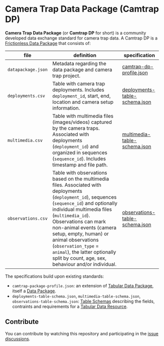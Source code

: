 # Camera Trap Data Package (Camtrap DP)

**Camera Trap Data Package** (or **Camtrap DP** for short) is a community developed data exchange standard for camera trap data. A Camtrap DP is a [Frictionless Data Package](https://frictionlessdata.io/data-package/) that consists of:

file | definition | specification
--- | --- | ---
`datapackage.json` | Metadata regarding the data package and camera trap project. | [camtrap-dp-profile.json](camtrap-dp-profile.json)
`deployments.csv` | Table with camera trap deployments. Includes `deployment_id`, start, end, location and camera setup information. | [deployments-table-schema.json](deployments-table-schema.json)
`multimedia.csv` | Table with multimedia files (images/videos) captured by the camera traps. Associated with deployments (`deployment_id`) and organized in sequences (`sequence_id`). Includes timestamp and file path. | [multimedia-table-schema.json](multimedia-table-schema.json)
`observations.csv` | Table with observations based on the multimedia files. Associated with deployments (`deployment_id`), sequences (`sequence_id`) and optionally individual multimedia files (`multimedia_id`). Observations can mark non-animal events (camera setup, empty, human) or animal observations (`observation_type` = `animal`), the latter optionally split by count, age, sex, behaviour and/or individual. | [observations-table-schema.json](observations-table-schema.json)

The specifications build upon existing standards:

- `camtrap-package-profile.json`: an extension of [Tabular Data Package](https://specs.frictionlessdata.io/tabular-data-package/), itself a [Data Package](https://specs.frictionlessdata.io/data-package/).
- `deployments-table-schema.json`, `multimedia-table-schema.json`, `observations-table-schema.json`: [Table Schemas](https://specs.frictionlessdata.io/table-schema/) describing the fields, contraints and requirements for a [Tabular Data Resource](https://specs.frictionlessdata.io/tabular-data-resource/).

## Contribute

You can contribute by watching this repository and participating in the [issue discussions](https://gitlab.com/oscf/camtrap-dp/-/issues).
